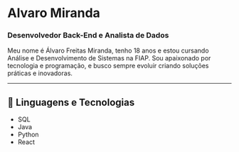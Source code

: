 # Alvaro Miranda

### Desenvolvedor Back-End e Analista de Dados

Meu nome é Álvaro Freitas Miranda, tenho 18 anos e estou cursando Análise e Desenvolvimento de Sistemas na FIAP.
Sou apaixonado por tecnologia e programação, e busco sempre evoluir criando soluções práticas e inovadoras.

---

## 🤖 Linguagens e Tecnologias
- SQL
- Java
- Python
- React


